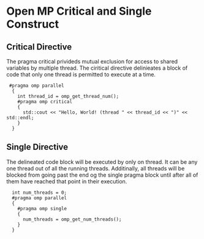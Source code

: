 # Open MP Critical and Single Construct

## Critical Directive


The pragma critical privideds mutual exclusion for access to shared variables by multiple thread. The ciritical directive delinieates a block of code that only one thread is permitted to execute at a time.
```
 #pragma omp parallel
  {
    int thread_id = omp_get_thread_num();
    #pragma omp critical
    {
      std::cout << "Hello, World! (thread " << thread_id << ")" << std::endl;
    }
  } 
```

##  Single Directive
The delineated code block will be executed by only on thread. It can be any one thread out of all the running threads.
Additinally, all threads will be blocked from going past the end og the single pragma block until after all of them have reached that point in their execution.

```
  int num_threads = 0;
  #pragma omp parallel
  {
    #pragma omp single
    {
      num_threads = omp_get_num_threads();
    }
  }
```